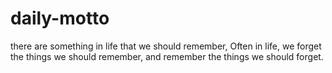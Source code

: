 # daily-motto
there are something in life that we should remember, Often in life, we forget the things we should remember, and remember the things we should forget.
